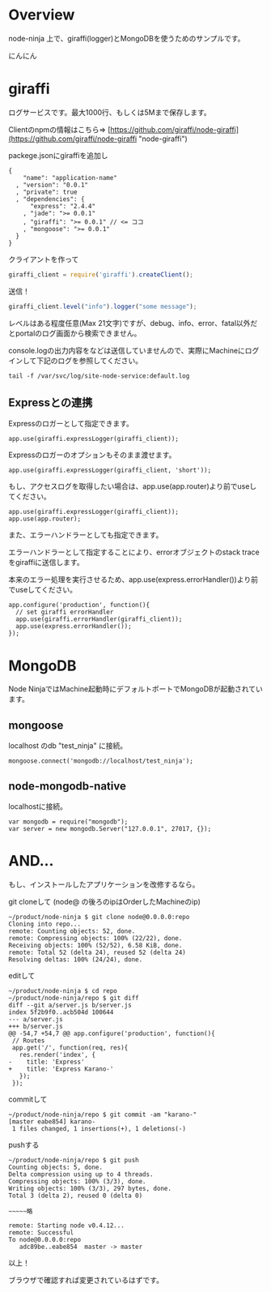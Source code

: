 Overview
====================
node-ninja 上で、giraffi(logger)とMongoDBを使うためのサンプルです。

にんにん

giraffi
====================
ログサービスです。最大1000行、もしくは5Mまで保存します。

Clientのnpmの情報はこちら=>
[https://github.com/giraffi/node-giraffi](https://github.com/giraffi/node-giraffi "node-giraffi")

packege.jsonにgiraffiを追加し

```
{
    "name": "application-name"
  , "version": "0.0.1"
  , "private": true
  , "dependencies": {
      "express": "2.4.4"
    , "jade": ">= 0.0.1"
    , "giraffi": ">= 0.0.1" // <= ココ
    , "mongoose": ">= 0.0.1"
  }
}
```

クライアントを作って

```js
giraffi_client = require('giraffi').createClient();
```

送信！

```js
giraffi_client.level("info").logger("some message");
```

レベルはある程度任意(Max 21文字)ですが、debug、info、error、fatal以外だとportalのログ画面から検索できません。

console.logの出力内容をなどは送信していませんので、実際にMachineにログインして下記のログを参照してください。

```
tail -f /var/svc/log/site-node-service:default.log
```


Expressとの連携
-------------------
Expressのロガーとして指定できます。

```
app.use(giraffi.expressLogger(giraffi_client));
```

Expressのロガーのオプションもそのまま渡せます。

```
app.use(giraffi.expressLogger(giraffi_client, 'short'));
```

もし、アクセスログを取得したい場合は、app.use(app.router)より前でuseしてください。

```
app.use(giraffi.expressLogger(giraffi_client));
app.use(app.router);
```

また、エラーハンドラーとしても指定できます。

エラーハンドラーとして指定することにより、errorオブジェクトのstack traceをgiraffiに送信します。

本来のエラー処理を実行させるため、app.use(express.errorHandler())より前でuseしてください。

```
app.configure('production', function(){
  // set giraffi errorHandler
  app.use(giraffi.errorHandler(giraffi_client));
  app.use(express.errorHandler()); 
});
```

MongoDB
=============
Node NinjaではMachine起動時にデフォルトポートでMongoDBが起動されています。

mongoose
-------------

localhost のdb "test_ninja" に接続。

```
mongoose.connect('mongodb://localhost/test_ninja');
```

node-mongodb-native
-------------

localhostに接続。

```
var mongodb = require("mongodb");
var server = new mongodb.Server("127.0.0.1", 27017, {});
```

AND...
===================
もし、インストールしたアプリケーションを改修するなら。

git cloneして (node@ の後ろのipはOrderしたMachineのip)

```
~/product/node-ninja $ git clone node@0.0.0.0:repo
Cloning into repo...
remote: Counting objects: 52, done.        
remote: Compressing objects: 100% (22/22), done.        
Receiving objects: 100% (52/52), 6.58 KiB, done.
remote: Total 52 (delta 24), reused 52 (delta 24)        
Resolving deltas: 100% (24/24), done.
```

editして

```
~/product/node-ninja $ cd repo
~/product/node-ninja/repo $ git diff
diff --git a/server.js b/server.js
index 5f2b9f0..acb504d 100644
--- a/server.js
+++ b/server.js
@@ -54,7 +54,7 @@ app.configure('production', function(){
 // Routes
 app.get('/', function(req, res){
   res.render('index', {
-    title: 'Express'
+    title: 'Express Karano-'
   });
 });
```

commitして

```
~/product/node-ninja/repo $ git commit -am "karano-"
[master eabe854] karano-
 1 files changed, 1 insertions(+), 1 deletions(-)
```

pushする

```
~/product/node-ninja/repo $ git push
Counting objects: 5, done.
Delta compression using up to 4 threads.
Compressing objects: 100% (3/3), done.
Writing objects: 100% (3/3), 297 bytes, done.
Total 3 (delta 2), reused 0 (delta 0)

~~~~~略

remote: Starting node v0.4.12...        
remote: Successful        
To node@0.0.0.0:repo
   adc89be..eabe854  master -> master
```

以上！

ブラウザで確認すれば変更されているはずです。

